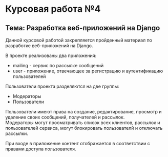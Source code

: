 # Курсовая работа №4
## Тема: Разработка веб-приложений на Django
Данной курсовой работой закрепляется пройденный материал по разработке веб-приложений на Django.

В проекте реализованы два приложения:
- mailing - сервис по рассылке сообщений
- user - приложение, отвечающее за регистрацию и аутентификацию пользователей

Пользователи проекта разделяются на две группы:
- Модераторы
- Пользователи

Пользователи имеют права на создание, редактирование, просмотр и удаление своих сообщений, получателей и рассылок.  
Модераторы могут просматривать список всех клиентов, рассылок и пользователей сервиса, могут блокировать пользователй и отключать рассылки.

При входе в приложение контент отображается в соответствии с правами доступа пользователя.